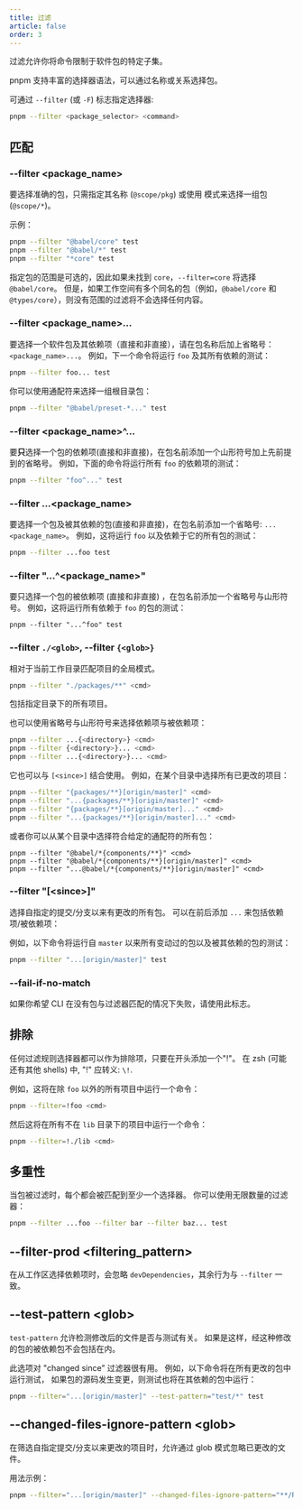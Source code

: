 ```yaml
---
title: 过滤
article: false
order: 3
---
```




过滤允许你将命令限制于软件包的特定子集。

pnpm 支持丰富的选择器语法，可以通过名称或关系选择包。

可通过 `--filter` (或 `-F`) 标志指定选择器:

```sh
pnpm --filter <package_selector> <command>
```



## 匹配

### --filter <package_name>

要选择准确的包，只需指定其名称 (`@scope/pkg`) 或使用 模式来选择一组包 (`@scope/*`)。

示例：

```sh
pnpm --filter "@babel/core" test
pnpm --filter "@babel/*" test
pnpm --filter "*core" test
```



指定包的范围是可选的，因此如果未找到 `core`，`--filter=core` 将选择 `@babel/core`。 但是，如果工作空间有多个同名的包（例如，`@babel/core` 和 `@types/core`），则没有范围的过滤将不会选择任何内容。

### --filter <package_name>...

要选择一个软件包及其依赖项（直接和非直接），请在包名称后加上省略号： `<package_name>...`。 例如，下一个命令将运行 `foo` 及其所有依赖的测试：

```sh
pnpm --filter foo... test
```



你可以使用通配符来选择一组根目录包：

```sh
pnpm --filter "@babel/preset-*..." test
```



### --filter <package_name>^...

要**只**选择一个包的依赖项(直接和非直接)，在包名前添加一个山形符号加上先前提到的省略号。 例如，下面的命令将运行所有 `foo` 的依赖项的测试：

```sh
pnpm --filter "foo^..." test
```



### --filter ...<package_name>

要选择一个包及被其依赖的包(直接和非直接)，在包名前添加一个省略号: `...<package_name>`。 例如，这将运行 `foo` 以及依赖于它的所有包的测试：

```sh
pnpm --filter ...foo test
```



### --filter "...^<package_name>"

要只选择一个包的被依赖项 (直接和非直接) ，在包名前添加一个省略号与山形符号。 例如，这将运行所有依赖于 `foo` 的包的测试：

```text
pnpm --filter "...^foo" test
```



### --filter `./<glob>`, --filter `{<glob>}`

相对于当前工作目录匹配项目的全局模式。

```sh
pnpm --filter "./packages/**" <cmd>
```



包括指定目录下的所有项目。

也可以使用省略号与山形符号来选择依赖项与被依赖项：

```sh
pnpm --filter ...{<directory>} <cmd>
pnpm --filter {<directory>}... <cmd>
pnpm --filter ...{<directory>}... <cmd>
```



它也可以与 `[<since>]` 结合使用。 例如，在某个目录中选择所有已更改的项目：

```sh
pnpm --filter "{packages/**}[origin/master]" <cmd>
pnpm --filter "...{packages/**}[origin/master]" <cmd>
pnpm --filter "{packages/**}[origin/master]..." <cmd>
pnpm --filter "...{packages/**}[origin/master]..." <cmd>
```



或者你可以从某个目录中选择符合给定的通配符的所有包：

```text
pnpm --filter "@babel/*{components/**}" <cmd>
pnpm --filter "@babel/*{components/**}[origin/master]" <cmd>
pnpm --filter "...@babel/*{components/**}[origin/master]" <cmd>
```



### --filter "[\<since\>]"

选择自指定的提交/分支以来有更改的所有包。 可以在前后添加 `...` 来包括依赖项/被依赖项：

例如，以下命令将运行自 `master` 以来所有变动过的包以及被其依赖的包的测试：

```sh
pnpm --filter "...[origin/master]" test
```



### --fail-if-no-match

如果你希望 CLI 在没有包与过滤器匹配的情况下失败，请使用此标志。

## 排除

任何过滤规则选择器都可以作为排除项，只要在开头添加一个"!"。 在 zsh (可能还有其他 shells) 中, "!" 应转义: `\!`.

例如，这将在除 `foo` 以外的所有项目中运行一个命令：

```sh
pnpm --filter=!foo <cmd>
```



然后这将在所有不在 `lib` 目录下的项目中运行一个命令：

```sh
pnpm --filter=!./lib <cmd>
```



## 多重性

当包被过滤时，每个都会被匹配到至少一个选择器。 你可以使用无限数量的过滤器：

```sh
pnpm --filter ...foo --filter bar --filter baz... test
```



## --filter-prod <filtering_pattern>

在从工作区选择依赖项时，会忽略 `devDependencies`，其余行为与 `--filter` 一致。

## --test-pattern \<glob\>

`test-pattern` 允许检测修改后的文件是否与测试有关。 如果是这样，经这种修改的包的被依赖包不会包括在内。

此选项对 "changed since" 过滤器很有用。 例如，以下命令将在所有更改的包中运行测试， 如果包的源码发生变更，则测试也将在其依赖的包中运行：

```sh
pnpm --filter="...[origin/master]" --test-pattern="test/*" test
```



## --changed-files-ignore-pattern \<glob\>

在筛选自指定提交/分支以来更改的项目时，允许通过 glob 模式忽略已更改的文件。

用法示例：

```sh
pnpm --filter="...[origin/master]" --changed-files-ignore-pattern="**/README.md" run build
```